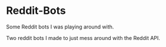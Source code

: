 # Reddit-Bots
Some Reddit bots I was playing around with. 

Two reddit bots I made to just mess around with the Reddit API. 
